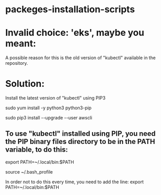 # packeges-installation-scripts


# Invalid choice: 'eks', maybe you meant:

A possible reason for this is the old version of "kubectl" available in the repository.

 

# Solution:
Install the latest version of "kubectl" using PIP3

sudo yum install -y python3 python3-pip

sudo pip3 install --upgrade --user awscli
 

## To use "kubectl" installed using PIP, you need the PIP binary files directory to be in the PATH variable, to do this:

export PATH=~/.local/bin:$PATH

source ~/.bash_profile
 

In order not to do this every time, you need to add the line:
export PATH=~/.local/bin:$PATH
 
